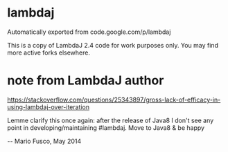 # lambdaj
Automatically exported from code.google.com/p/lambdaj

This is a copy of LambdaJ 2.4 code for work purposes only. You may find more active forks elsewhere.

# note from LambdaJ author

https://stackoverflow.com/questions/25343897/gross-lack-of-efficacy-in-using-lambdaj-over-iteration

Lemme clarify this once again: after the release of Java8 I don't see any point in developing/maintaining #lambdaj. Move to Java8 & be happy

-- Mario Fusco, May 2014
